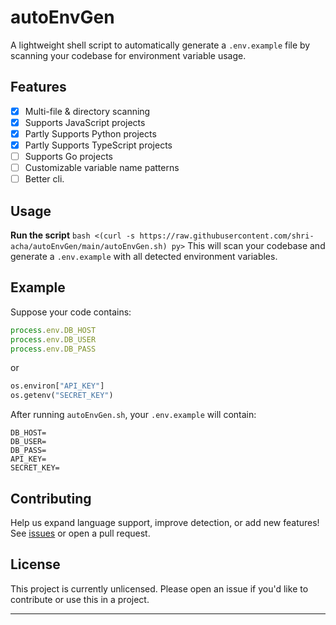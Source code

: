 # autoEnvGen

A lightweight shell script to automatically generate a `.env.example` file by scanning your codebase for environment variable usage.
## Features

- [x] Multi-file & directory scanning
- [x] Supports JavaScript projects
- [x] Partly Supports Python projects
- [x] Partly Supports TypeScript projects
- [ ] Supports Go projects
- [ ] Customizable variable name patterns
- [ ] Better cli.

## Usage

**Run the script**
  ```bash <(curl -s https://raw.githubusercontent.com/shri-acha/autoEnvGen/main/autoEnvGen.sh) py>```
   This will scan your codebase and generate a `.env.example` with all detected environment variables.

## Example

Suppose your code contains:
```js
process.env.DB_HOST
process.env.DB_USER
process.env.DB_PASS
```
or
```python
os.environ["API_KEY"]
os.getenv("SECRET_KEY")
```

After running `autoEnvGen.sh`, your `.env.example` will contain:
```
DB_HOST=
DB_USER=
DB_PASS=
API_KEY=
SECRET_KEY=
```

## Contributing

Help us expand language support, improve detection, or add new features!  
See [issues](https://github.com/shri-acha/autoEnvGen/issues) or open a pull request.

## License

This project is currently unlicensed. Please open an issue if you'd like to contribute or use this in a project.

---
